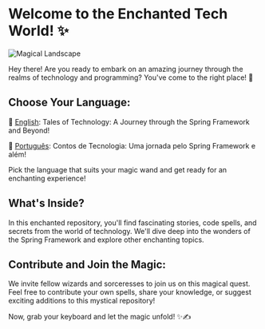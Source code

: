 # Welcome to the Enchanted Tech World! ✨

![Magical Landscape](link_to_image)

Hey there! Are you ready to embark on an amazing journey through the realms of technology and programming? You've come to the right place! 🚀

## Choose Your Language:

🌟 [English](SpringFramework_en.md): Tales of Technology: A Journey through the Spring Framework and Beyond!

🌟 [Português](SpringFramework_pt.md): Contos de Tecnologia: Uma jornada pelo Spring Framework e além!

Pick the language that suits your magic wand and get ready for an enchanting experience!

## What's Inside?

In this enchanted repository, you'll find fascinating stories, code spells, and secrets from the world of technology. We'll dive deep into the wonders of the Spring Framework and explore other enchanting topics.

## Contribute and Join the Magic:

We invite fellow wizards and sorceresses to join us on this magical quest. Feel free to contribute your own spells, share your knowledge, or suggest exciting additions to this mystical repository!

Now, grab your keyboard and let the magic unfold! ✨✍️

